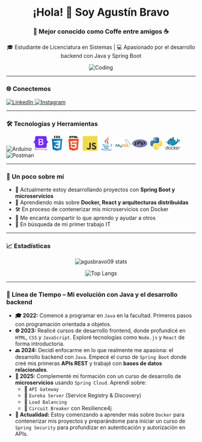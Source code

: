 <h1 align="center">¡Hola! 👋 Soy Agustín Bravo</h1>
<h3 align="center">🧉 Mejor conocido como Coffe entre amigos ☕</h3>
<p align="center">🎓 Estudiante de Licenciatura en Sistemas | 💻 Apasionado por el desarrollo backend con Java y Spring Boot</p>

<p align="center">
  <img src="https://media.tenor.com/CzdMW7wnLn8AAAAM/coding.gif" alt="Coding" width="400"/>
</p>

---

### 🌐 Conectemos

<p align="left">
  <a href="https://linkedin.com/in/agusbravo" target="_blank">
    <img src="https://img.shields.io/badge/LinkedIn-Agustín%20Bravo-blue?style=for-the-badge&logo=linkedin" alt="LinkedIn"/>
  </a>
  <a href="https://instagram.com/agusbravo.09" target="_blank">
    <img src="https://img.shields.io/badge/Instagram-@agusbravo.09-E4405F?style=for-the-badge&logo=instagram&logoColor=white" alt="Instagram"/>
  </a>
</p>

---

### 🛠️ Tecnologías y Herramientas

<p align="left">
  <img src="https://cdn.worldvectorlogo.com/logos/arduino-1.svg" alt="Arduino" width="40" height="40"/>
  <img src="https://raw.githubusercontent.com/devicons/devicon/master/icons/bootstrap/bootstrap-plain-wordmark.svg" alt="Bootstrap" width="40" height="40"/>
  <img src="https://raw.githubusercontent.com/devicons/devicon/master/icons/css3/css3-original-wordmark.svg" alt="CSS3" width="40" height="40"/>
  <img src="https://raw.githubusercontent.com/devicons/devicon/master/icons/html5/html5-original-wordmark.svg" alt="HTML5" width="40" height="40"/>
  <img src="https://raw.githubusercontent.com/devicons/devicon/master/icons/javascript/javascript-original.svg" alt="JavaScript" width="40" height="40"/>
  <img src="https://raw.githubusercontent.com/devicons/devicon/master/icons/java/java-original.svg" alt="Java" width="40" height="40"/>
  <img src="https://raw.githubusercontent.com/devicons/devicon/master/icons/mysql/mysql-original-wordmark.svg" alt="MySQL" width="40" height="40"/>
  <img src="https://raw.githubusercontent.com/devicons/devicon/master/icons/php/php-original.svg" alt="PHP" width="40" height="40"/>
  <img src="https://raw.githubusercontent.com/devicons/devicon/master/icons/python/python-original.svg" alt="Python" width="40" height="40"/>
  <img src="https://raw.githubusercontent.com/devicons/devicon/master/icons/docker/docker-original-wordmark.svg" alt="Docker" width="40" height="40"/>
  <img src="https://www.vectorlogo.zone/logos/getpostman/getpostman-icon.svg" alt="Postman" width="40" height="40"/>
</p>

---

### 🚀 Un poco sobre mí

- 🔭 Actualmente estoy desarrollando proyectos con **Spring Boot y microservicios**
- 🧠 Aprendiendo más sobre **Docker, React y arquitecturas distribuidas**
- 🛠️ En proceso de contenerizar mis microservicios con Docker
- 💬 Me encanta compartir lo que aprendo y ayudar a otros
- 🎯 En búsqueda de mi primer trabajo IT

---

### 📈 Estadísticas

<p align="center">
  <img src="https://github-readme-stats.vercel.app/api?username=agusbravo09&show_icons=true&theme=tokyonight" alt="agusbravo09 stats"/>
</p>
<p align="center">
  <img src="https://github-readme-stats.vercel.app/api/top-langs/?username=agusbravo09&layout=compact&theme=tokyonight" alt="Top Langs"/>
</p>

---

<h3 align="left">📅 Línea de Tiempo – Mi evolución con Java y el desarrollo backend</h3>

<ul>
  <li><strong>🎓 2022:</strong> Comencé a programar en <code>Java</code> en la facultad. Primeros pasos con programación orientada a objetos.</li>
  <li><strong>🌐 2023:</strong> Realicé cursos de desarrollo frontend, donde profundicé en <code>HTML</code>, <code>CSS</code> y <code>JavaScript</code>. Exploré tecnologías como <code>Node.js</code> y <code>React</code> de forma introductoria.</li>
  <li><strong>🔙 2024:</strong> Decidí enfocarme en lo que realmente me apasiona: el desarrollo backend con <code>Java</code>. Empecé el curso de <code>Spring Boot</code> donde creé mis primeras <strong>APIs REST</strong> y trabajé con <strong>bases de datos relacionales</strong>.</li>
  <li><strong>🧩 2025:</strong> Complementé mi formación con un curso de desarrollo de <strong>microservicios</strong> usando <code>Spring Cloud</code>. Aprendí sobre:
    <ul>
      <li>🔹 <code>API Gateway</code></li>
      <li>🔹 <code>Eureka Server</code> (Service Registry & Discovery)</li>
      <li>🔹 <code>Load Balancing</code></li>
      <li>🔹 <code>Circuit Breaker</code> con Resilience4j</li>
    </ul>
  </li>
  <li><strong>🐳 Actualidad:</strong> Estoy comenzando a aprender más sobre <code>Docker</code> para contenerizar mis proyectos y preparándome para iniciar un curso de <code>Spring Security</code> para profundizar en autenticación y autorización en APIs.</li>
</ul>
